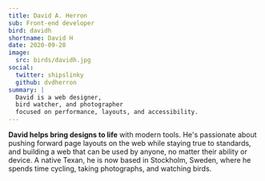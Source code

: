 ```yaml
---
title: David A. Herron
sub: Front-end developer
bird: davidh
shortname: David H
date: 2020-09-28
image:
  src: birds/davidh.jpg
social:
  twitter: shipslinky
  github: dvdherron
summary: |
  David is a web designer,
  bird watcher, and photographer
  focused on performance, layouts, and accessibility.
---
```


**David helps bring designs to life** with modern tools. He's passionate about
pushing forward page layouts on the web while staying true to standards, and
building a web that can be used by anyone, no matter their ability or device. A
native Texan, he is now based in Stockholm, Sweden, where he spends time
cycling, taking photographs, and watching birds.
